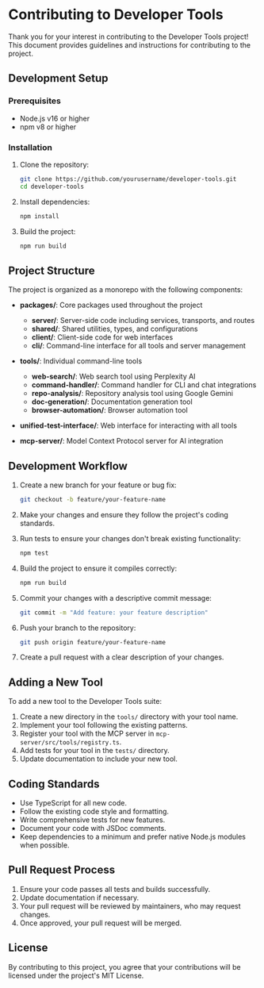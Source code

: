 # Contributing to Developer Tools

Thank you for your interest in contributing to the Developer Tools project! This document provides guidelines and instructions for contributing to the project.

## Development Setup

### Prerequisites

- Node.js v16 or higher
- npm v8 or higher

### Installation

1. Clone the repository:
   ```bash
   git clone https://github.com/yourusername/developer-tools.git
   cd developer-tools
   ```

2. Install dependencies:
   ```bash
   npm install
   ```

3. Build the project:
   ```bash
   npm run build
   ```

## Project Structure

The project is organized as a monorepo with the following components:

- **packages/**: Core packages used throughout the project
  - **server/**: Server-side code including services, transports, and routes
  - **shared/**: Shared utilities, types, and configurations
  - **client/**: Client-side code for web interfaces
  - **cli/**: Command-line interface for all tools and server management

- **tools/**: Individual command-line tools
  - **web-search/**: Web search tool using Perplexity AI
  - **command-handler/**: Command handler for CLI and chat integrations
  - **repo-analysis/**: Repository analysis tool using Google Gemini
  - **doc-generation/**: Documentation generation tool
  - **browser-automation/**: Browser automation tool

- **unified-test-interface/**: Web interface for interacting with all tools
- **mcp-server/**: Model Context Protocol server for AI integration

## Development Workflow

1. Create a new branch for your feature or bug fix:
   ```bash
   git checkout -b feature/your-feature-name
   ```

2. Make your changes and ensure they follow the project's coding standards.

3. Run tests to ensure your changes don't break existing functionality:
   ```bash
   npm test
   ```

4. Build the project to ensure it compiles correctly:
   ```bash
   npm run build
   ```

5. Commit your changes with a descriptive commit message:
   ```bash
   git commit -m "Add feature: your feature description"
   ```

6. Push your branch to the repository:
   ```bash
   git push origin feature/your-feature-name
   ```

7. Create a pull request with a clear description of your changes.

## Adding a New Tool

To add a new tool to the Developer Tools suite:

1. Create a new directory in the `tools/` directory with your tool name.
2. Implement your tool following the existing patterns.
3. Register your tool with the MCP server in `mcp-server/src/tools/registry.ts`.
4. Add tests for your tool in the `tests/` directory.
5. Update documentation to include your new tool.

## Coding Standards

- Use TypeScript for all new code.
- Follow the existing code style and formatting.
- Write comprehensive tests for new features.
- Document your code with JSDoc comments.
- Keep dependencies to a minimum and prefer native Node.js modules when possible.

## Pull Request Process

1. Ensure your code passes all tests and builds successfully.
2. Update documentation if necessary.
3. Your pull request will be reviewed by maintainers, who may request changes.
4. Once approved, your pull request will be merged.

## License

By contributing to this project, you agree that your contributions will be licensed under the project's MIT License. 